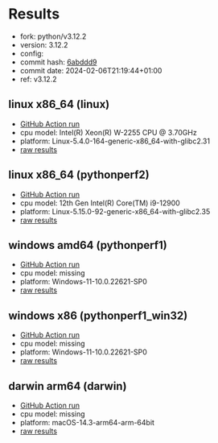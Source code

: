 # Results

- fork: python/v3.12.2
- version: 3.12.2
- config: 
- commit hash: [6abddd9](https://github.com/python/cpython/commit/6abddd9)
- commit date: 2024-02-06T21:19:44+01:00
- ref: v3.12.2

## linux x86_64 (linux)

- [GitHub Action run](https://github.com/faster-cpython/benchmarking/actions/runs/7844716907)
- cpu model: Intel(R) Xeon(R) W-2255 CPU @ 3.70GHz
- platform: Linux-5.4.0-164-generic-x86_64-with-glibc2.31
- [raw results](bm-20240206-linux-x86_64-python-v3.12.2-3.12.2-6abddd9.json)

## linux x86_64 (pythonperf2)

- [GitHub Action run](https://github.com/faster-cpython/benchmarking/actions/runs/7844716907)
- cpu model: 12th Gen Intel(R) Core(TM) i9-12900
- platform: Linux-5.15.0-92-generic-x86_64-with-glibc2.35
- [raw results](bm-20240206-pythonperf2-x86_64-python-v3.12.2-3.12.2-6abddd9.json)

## windows amd64 (pythonperf1)

- [GitHub Action run](https://github.com/faster-cpython/benchmarking/actions/runs/7844716907)
- cpu model: missing
- platform: Windows-11-10.0.22621-SP0
- [raw results](bm-20240206-pythonperf1-amd64-python-v3.12.2-3.12.2-6abddd9.json)

## windows x86 (pythonperf1_win32)

- [GitHub Action run](https://github.com/faster-cpython/benchmarking/actions/runs/7844716907)
- cpu model: missing
- platform: Windows-11-10.0.22621-SP0
- [raw results](bm-20240206-pythonperf1_win32-x86-python-v3.12.2-3.12.2-6abddd9.json)

## darwin arm64 (darwin)

- [GitHub Action run](https://github.com/faster-cpython/benchmarking/actions/runs/7844716907)
- cpu model: missing
- platform: macOS-14.3-arm64-arm-64bit
- [raw results](bm-20240206-darwin-arm64-python-v3.12.2-3.12.2-6abddd9.json)

